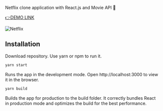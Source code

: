 Netflix clone application with React.js and Movie API 🎥

[👉DEMO LINK](https://safak.github.io/react-netflix/)

![Netflix](https://github.com/safak/react-netflix/blob/master/netflix.gif?raw=true)

## Installation

Download repository. Use yarn or npm to run it.

```bash
yarn start
```

Runs the app in the development mode.
Open http://localhost:3000 to view it in the browser.


```bash
yarn build
```
Builds the app for production to the build folder.
It correctly bundles React in production mode and optimizes the build for the best performance.
